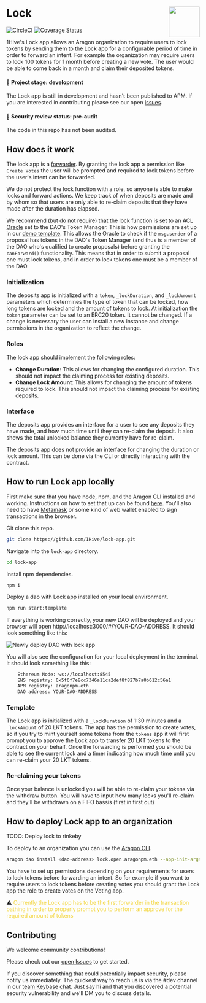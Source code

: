 # Lock <img align="right" src="https://github.com/1Hive/website/blob/master/website/static/img/bee.png" height="80px" />

[![CircleCI](https://circleci.com/gh/1Hive/lock-app.svg?style=svg)](https://circleci.com/gh/1Hive/lock-app)
[![Coverage Status](https://coveralls.io/repos/github/1Hive/lock-app/badge.svg?branch=master&service=github)](https://coveralls.io/github/1Hive/lock-app?branch=master&service=github)

1Hive's Lock app allows an Aragon organization to require users to lock tokens by sending them to the Lock app for a configurable period of time in order to forward an intent. For example the organization may require users to lock 100 tokens for 1 month before creating a new vote. The user would be able to come back in a month and claim their deposited tokens.

#### 🐲 Project stage: development

The Lock app is still in development and hasn't been published to APM. If you are interested in contributing please see our open [issues](https://github.com/1hive/lock-app/issues).

#### 🚨 Security review status: pre-audit

The code in this repo has not been audited.

## How does it work

The lock app is a [forwarder](https://hack.aragon.org/docs/forwarding-intro). By granting the lock app a permission like `Create Votes` the user will be prompted and required to lock tokens before the user's intent can be forwarded.

We do not protect the lock function with a role, so anyone is able to make locks and forward actions. We keep track of when deposits are made and by whom so that users are only able to re-claim deposits that they have made after the duration has elapsed.

We recommend (but do not require) that the lock function is set to an [ACL Oracle](https://hack.aragon.org/docs/acl_IACLOracle) set to the DAO's Token Manager. This is how permissions are set up in our [demo template](https://github.com/1Hive/lock-app/blob/master/contracts/examples/Template.sol#L122). This allows the Oracle to check if the `msg.sender` of a proposal has tokens in the DAO's Token Manager (and thus is a member of the DAO who's qualified to create proposals) before granting the `canForward()` functionality. This means that in order to submit a proposal one must lock tokens, and in order to lock tokens one must be a member of the DAO.

### Initialization

The deposits app is initialized with a `token`, `_lockDuration`, and `_lockAmount` parameters which determines the type of token that can be locked, how long tokens are locked and the amount of tokens to lock.
At initialization the `token` parameter can be set to an ERC20 token. It cannot be changed. If a change is necessary the user can install a new instance and change permissions in the organization to reflect the change.

### Roles

The lock app should implement the following roles:

- **Change Duration**: This allows for changing the configured duration. This should not impact the claiming process for existing deposits.
- **Change Lock Amount**: This allows for changing the amount of tokens required to lock. This should not impact the claiming process for existing deposits.

### Interface

The deposits app provides an interface for a user to see any deposits they have made, and how much time until they can re-claim the deposit. It also shows the total unlocked balance they currently have for re-claim.

The deposits app does not provide an interface for changing the duration or lock amount. This can be done via the CLI or directly interacting with the contract.

## How to run Lock app locally

First make sure that you have node, npm, and the Aragon CLI installed and working. Instructions on how to set that up can be found [here](https://hack.aragon.org/docs/cli-intro.html). You'll also need to have [Metamask](https://metamask.io) or some kind of web wallet enabled to sign transactions in the browser.

Git clone this repo.

```sh
git clone https://github.com/1Hive/lock-app.git
```

Navigate into the `lock-app` directory.

```sh
cd lock-app
```

Install npm dependencies.

```sh
npm i
```

Deploy a dao with Lock app installed on your local environment.

```sh
npm run start:template
```

If everything is working correctly, your new DAO will be deployed and your browser will open http://localhost:3000/#/YOUR-DAO-ADDRESS. It should look something like this:

![Newly deploy DAO with lock app](https://i.imgur.com/prqaPXa.png)

You will also see the configuration for your local deployment in the terminal. It should look something like this:

```sh
    Ethereum Node: ws://localhost:8545
    ENS registry: 0x5f6f7e8cc7346a11ca2def8f827b7a0b612c56a1
    APM registry: aragonpm.eth
    DAO address: YOUR-DAO-ADDRESS
```

### Template

The Lock app is initialized with a `_lockDuration` of 1:30 minutes and a `_lockAmount` of 20 LKT tokens.
The app has the permission to create votes, so if you try to mint yourself some tokens from the `tokens` app it will first prompt you to approve the Lock app to transfer 20 LKT tokens to the contract on your behalf.
Once the forwarding is performed you should be able to see the current lock and a timer indicating how much time until you can re-claim your 20 LKT tokens.

### Re-claiming your tokens

Once your balance is unlocked you will be able to re-claim your tokens via the withdraw button.
You will have to input how many locks you'll re-claim and they'll be withdrawn on a FIFO bassis (first in first out)

## How to deploy Lock app to an organization

TODO: Deploy lock to rinkeby

To deploy to an organization you can use the [Aragon CLI](https://hack.aragon.org/docs/cli-intro.html).

```sh
aragon dao install <dao-address> lock.open.aragonpm.eth --app-init-args <token-address> <lock-duration> <lock-amount>
```

You have to set up permissions depending on your requirements for users to lock tokens before forwarding an intent. So for example if you want to require users to lock tokens before creating votes you should grant the Lock app the role to create votes on the Voting app.

:warning: <span style="color:#f3d539">Currently the Lock app has to be the first forwarder in the transaction pathing in order to properly prompt you to perform an approve for the required amount of tokens</span>

## Contributing

We welcome community contributions!

Please check out our [open Issues](https://github.com/1Hive/lock-app/issues) to get started.

If you discover something that could potentially impact security, please notify us immediately. The quickest way to reach us is via the #dev channel in our [team Keybase chat](https://1hive.org/contribute/keybase). Just say hi and that you discovered a potential security vulnerability and we'll DM you to discuss details.
